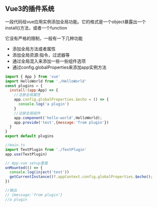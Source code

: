 ## Vue3的插件系统

一段代码给vue应用实例添加全局功能。它的格式是一个object暴露出一个install()方法，或者一个function

它没有严格的限制，一般有一下几种功能

- 添加全局方法或者属性
- 添加全局资源:指令，过滤器等
- 通过全局混入来添加一些一些组件选项
- 通过config.globalProperties来添加app实例方法

```js
import { App } from 'vue'
import HelloWorld from './HelloWorld'
const plugins = {
  install:(app:App) => {
    //注册全局属性
    app.config.globalProperties.$echo = () => {
      console.log('a plugin')
    }
    //注册全局组件
    app.component('hello-world',HelloWorld);
    app.provide('test',{message:'from plugin'})
  }
}
export default plugins
```

```js
//main.ts 
import TextPlugin from './TextPlugin'
app.use(TextPlugin)

// App.vue setup里面
onMounted(() => {
  console.log(inject('test'))
  getCurrentInstance()?.appContext.config.globalProperties.$echo();
})

//输出
// {message:'from plugin'}
//a plugin

```
